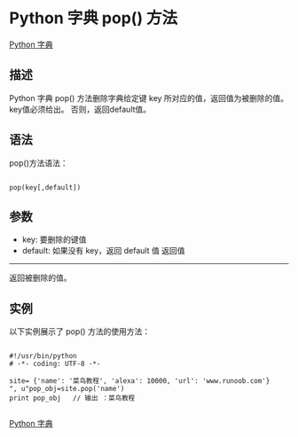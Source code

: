 Python 字典 pop() 方法
==================

 [Python 字典](python-dictionary.html)


  描述
--

 Python 字典 pop() 方法删除字典给定键 key 所对应的值，返回值为被删除的值。key值必须给出。 否则，返回default值。

 语法
--

 pop()方法语法：

 
```

pop(key[,default])

```

 参数
--

  * key: 要删除的键值
 * default: 如果没有 key，返回 default 值
  返回值
---

 返回被删除的值。

 实例
--

 以下实例展示了 pop() 方法的使用方法：

 
```

#!/usr/bin/python
# -*- coding: UTF-8 -*-

site= {'name': '菜鸟教程', 'alexa': 10000, 'url': 'www.runoob.com'}
", u"pop_obj=site.pop('name')
print pop_obj   // 输出 ：菜鸟教程


```

 [Python 字典](python-dictionary.html)


